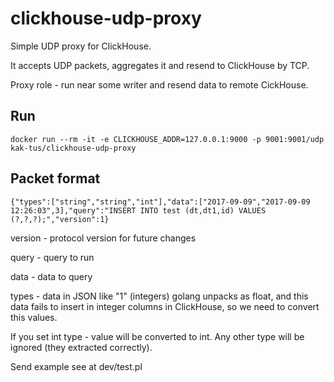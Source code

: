 # clickhouse-udp-proxy

Simple UDP proxy for ClickHouse.

It accepts UDP packets, aggregates it and resend to ClickHouse by TCP.

Proxy role - run near some writer and resend data to remote CickHouse.

## Run

```
docker run --rm -it -e CLICKHOUSE_ADDR=127.0.0.1:9000 -p 9001:9001/udp kak-tus/clickhouse-udp-proxy
```

## Packet format

```
{"types":["string","string","int"],"data":["2017-09-09","2017-09-09 12:26:03",3],"query":"INSERT INTO test (dt,dt1,id) VALUES (?,?,?);","version":1}
```

version - protocol version for future changes

query - query to run

data - data to query

types - data in JSON like "1" (integers) golang unpacks as float, and this data
fails to insert in integer columns in ClickHouse, so we need to convert this
values.

If you set int type - value will be converted to int. Any other type will be
ignored (they extracted correctly).

Send example see at dev/test.pl
